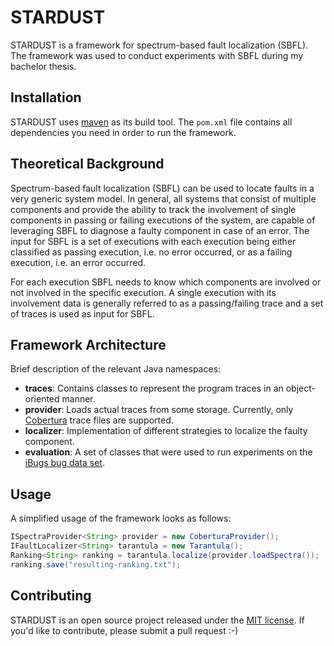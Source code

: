 # STARDUST

STARDUST is a framework for spectrum-based fault localization (SBFL). 
The framework was used to conduct experiments with SBFL during my bachelor thesis.


## Installation

STARDUST uses [maven](https://maven.apache.org/) as its build tool.
The `pom.xml` file contains all dependencies you need in order to run the framework.


## Theoretical Background

Spectrum-based fault localization (SBFL) can be used to locate faults in a very generic system model.
In general, all systems that consist of multiple components and provide the ability to track the involvement
of single components in passing or failing executions of the system, are capable of leveraging SBFL to diagnose
a faulty component in case of an error. The input for SBFL is a set of executions with each execution being
either classified as passing execution, i.e. no error occurred, or as a failing execution, i.e. an error occurred.

For each execution SBFL needs to know which components are involved or not involved in
the specific execution. A single execution with its involvement data is generally referred to
as a passing/failing trace and a set of traces is used as input for SBFL.

## Framework Architecture

Brief description of the relevant Java namespaces:

- **traces**: Contains classes to represent the program traces in an object-oriented manner.
- **provider**: Loads actual traces from some storage. Currently, only [Cobertura](http://cobertura.github.io/cobertura/) trace files are supported.
- **localizer**: Implementation of different strategies to localize the faulty component.
- **evaluation**: A set of classes that were used to run experiments on the [iBugs bug data set](https://www.st.cs.uni-saarland.de/ibugs/).


## Usage

A simplified usage of the framework looks as follows:

```java
ISpectraProvider<String> provider = new CoberturaProvider();
IFaultLocalizer<String> tarantula = new Tarantula();
Ranking<String> ranking = tarantula.localize(provider.loadSpectra());
ranking.save("resulting-ranking.txt");
```

## Contributing

STARDUST is an open source project released under the [MIT license](https://github.com/FaKeller/stardust/blob/master/LICENSE).
If you'd like to contribute, please submit a pull request :-)